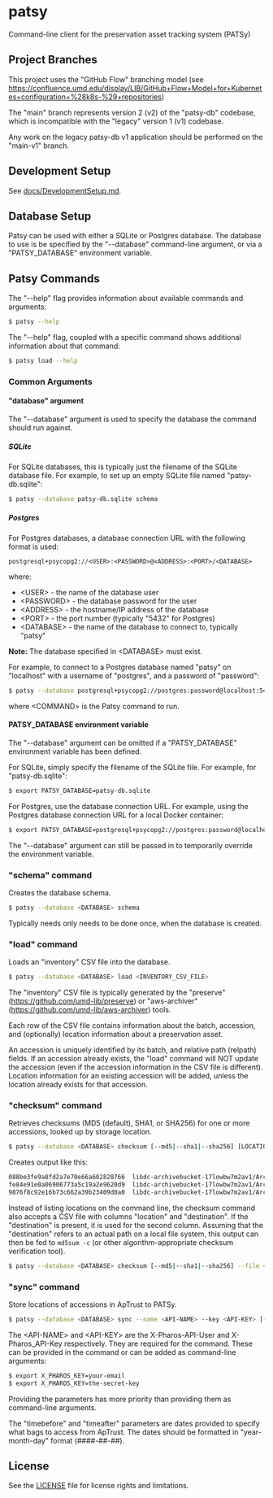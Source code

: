 # patsy

Command-line client for the preservation asset tracking system (PATSy)

## Project Branches

This project uses the "GitHub Flow" branching model (see
<https://confluence.umd.edu/display/LIB/GitHub+Flow+Model+for+Kubernetes+configuration+%28k8s-%29+repositories>)

The "main" branch represents version 2 (v2) of the "patsy-db" codebase, which
is incompatible with the "legacy" version 1 (v1) codebase.

Any work on the legacy patsy-db v1 application should be performed on the
"main-v1" branch.

## Development Setup

See [docs/DevelopmentSetup.md](docs/DevelopmentSetup.md).

## Database Setup

Patsy can be used with either a SQLite or Postgres database. The database
to use is be specified by the "--database" command-line argument,
or via a "PATSY_DATABASE" environment variable.

## Patsy Commands

The "--help" flag provides information about available commands and arguments:

```bash
$ patsy --help
```

The "--help" flag, coupled with a specific command shows additional information
about that command:

```bash
$ patsy load --help
```

### Common Arguments

#### "database" argument

The "--database" argument is used to specify the database the command should
run against.

##### SQLite

For SQLite databases, this is typically just the filename of the SQLite database
file. For example, to set up an empty SQLite file named "patsy-db.sqlite":

```bash
$ patsy --database patsy-db.sqlite schema
```

##### Postgres

For Postgres databases, a database connection URL with the following format
is used:

```text
postgresql+psycopg2://<USER>:<PASSWORD>@<ADDRESS>:<PORT>/<DATABASE>
```

where:

* \<USER> - the name of the database user
* \<PASSWORD> - the database password for the user
* \<ADDRESS> - the hostname/IP address of the database
* \<PORT> - the port number (typically "5432" for Postgres)
* \<DATABASE> - the name of the database to connect to, typically "patsy"

**Note:** The database specified in \<DATABASE> must exist.

For example, to connect to a Postgres database named "patsy" on "localhost"
with a username of "postgres", and a password of "password":

```bash
$ patsy --database postgresql+psycopg2://postgres:password@localhost:5432/patsy <COMMAND>
```

where \<COMMAND> is the Patsy command to run.

#### PATSY_DATABASE environment variable

The "--database" argument can be omitted if a "PATSY_DATABASE" environment variable
has been defined.

For SQLite, simply specify the filename of the SQLite file. For example, for
"patsy-db.sqlite":

```bash
$ export PATSY_DATABASE=patsy-db.sqlite
```

For Postgres, use the database connection URL. For example, using the
Postgres database connection URL for a local Docker container:

```bash
$ export PATSY_DATABASE=postgresql+psycopg2://postgres:password@localhost:5432/patsy
```

The "--database" argument can still be passed in to temporarily override the
environment variable.

### "schema" command

Creates the database schema.

```bash
$ patsy --database <DATABASE> schema
```

Typically needs only needs to be done once, when the database is created.

### "load" command

Loads an "inventory" CSV file into the database.

```bash
$ patsy --database <DATABASE> load <INVENTORY_CSV_FILE>
```

The "inventory" CSV file is typically generated by the "preserve"
(<https://github.com/umd-lib/preserve>) or "aws-archiver"
(<https://github.com/umd-lib/aws-archiver>) tools.

Each row of the CSV file contains information about the batch, accession,
and (optionally) location information about a preservation asset.

An accession is uniquely identified by its batch, and relative path (relpath)
fields. If an accession already exists, the "load" command will NOT update
the accession (even if the accession information in the CSV file is different).
Location information for an existing accession will be added, unless the
location already exists for that accession.

### "checksum" command

Retrieves checksums (MD5 (default), SHA1, or SHA256) for one or more accessions,
looked up by storage location.

```bash
$ patsy --database <DATABASE> checksum [--md5|--sha1|--sha256] [LOCATION [LOCATIONS...]]
```

Creates output like this:

```bash
088be3fe9a8fd2a7e70e66a602828766  libdc-archivebucket-17lowbw7m2av1/Archive000Florence/Florence.mpg
fe84e91e0a06906773a5c19a2e9620d9  libdc-archivebucket-17lowbw7m2av1/Archive000Football1/19461130-FB-002-2Qtr.mpg
9876f8c92e16b73c662a39b23409d0a0  libdc-archivebucket-17lowbw7m2av1/Archive000Football1/19461130-FB-003-2Half.mpg
```

Instead of listing locations on the command line, the checksum command
also accepts a CSV file with columns "location" and "destination". If
the "destination" is present, it is used for the second column. Assuming
that the "destination" refers to an actual path on a local file
system, this output can then be fed to `md5sum -c` (or other
algorithm-appropriate checksum verification tool).

```bash
$ patsy --database <DATABASE> checksum [--md5|--sha1|--sha256] --file <CSV_FILE>
```

### "sync" command

Store locations of accessions in ApTrust to PATSy.

```bash
$ patsy --database <DATABASE> sync --name <API-NAME> --key <API-KEY> [--timebefore|--timeafter] <YEAR-MONTH-DAY>
```

The \<API-NAME> and \<API-KEY> are the X-Pharos-API-User and X-Pharos_API-Key
respectively. They are required for the command. These can be provided in the
command or can be added as command-line arguments:

```bash
$ export X_PHAROS_KEY=your-email
$ export X_PHAROS_KEY=the-secret-key
```

Providing the parameters has more priority than providing them as command-line
arguments.

The "timebefore" and "timeafter" parameters are dates provided to specify what
bags to access from ApTrust. The dates should be formatted in
"year-month-day" format (####-##-##).

## License

See the [LICENSE](LICENSE) file for license rights and limitations.
